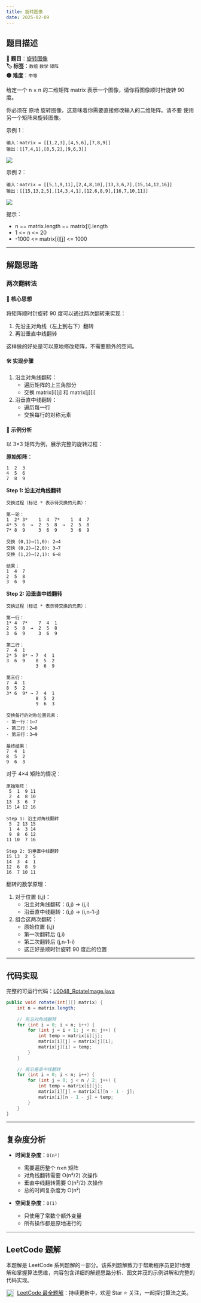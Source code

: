 ```yaml
---
title: 旋转图像
date: 2025-02-09
---
```


## 题目描述

**🔗 题目**：[旋转图像](https://leetcode.cn/problems/rotate-image/)  
**🏷️ 标签**：`数组` `数学` `矩阵`  
**🟡 难度**：`中等`  

给定一个 n × n 的二维矩阵 matrix 表示一个图像，请你将图像顺时针旋转 90 度。

你必须在 原地 旋转图像，这意味着你需要直接修改输入的二维矩阵。请不要 使用另一个矩阵来旋转图像。

示例 1：
```
输入：matrix = [[1,2,3],[4,5,6],[7,8,9]]
输出：[[7,4,1],[8,5,2],[9,6,3]]
```

![](https://assets.leetcode.com/uploads/2020/08/28/mat1.jpg)

示例 2：
```
输入：matrix = [[5,1,9,11],[2,4,8,10],[13,3,6,7],[15,14,12,16]]
输出：[[15,13,2,5],[14,3,4,1],[12,6,8,9],[16,7,10,11]]
```

![](https://assets.leetcode.com/uploads/2020/08/28/mat2.jpg)

提示：
- n == matrix.length == matrix[i].length
- 1 <= n <= 20
- -1000 <= matrix[i][j] <= 1000

---

## 解题思路
### 两次翻转法

#### 📝 核心思想
将矩阵顺时针旋转 90 度可以通过两次翻转来实现：
1. 先沿主对角线（左上到右下）翻转
2. 再沿垂直中线翻转

这样做的好处是可以原地修改矩阵，不需要额外的空间。

#### 🛠️ 实现步骤
1. 沿主对角线翻转：
   - 遍历矩阵的上三角部分
   - 交换 matrix[i][j] 和 matrix[j][i]
2. 沿垂直中线翻转：
   - 遍历每一行
   - 交换每行的对称元素

#### 🧩 示例分析
以 3×3 矩阵为例，展示完整的旋转过程：

**原始矩阵**：
```
1  2  3
4  5  6
7  8  9
```

**Step 1: 沿主对角线翻转**
```
交换过程（标记 * 表示待交换的元素）：

第一轮：
1  2* 3*    1  4  7*    1  4  7
4* 5  6  →  2  5  8  →  2  5  8
7* 8  9     3  6  9     3  6  9

交换 (0,1)↔(1,0): 2↔4
交换 (0,2)↔(2,0): 3↔7
交换 (1,2)↔(2,1): 6↔8

结果：
1  4  7
2  5  8
3  6  9
```

**Step 2: 沿垂直中线翻转**
```
交换过程（标记 * 表示待交换的元素）：

第一行：
1* 4  7*    7  4  1
2  5  8  →  2  5  8
3  6  9     3  6  9

第二行：
7  4  1
2* 5  8* → 7  4  1
3  6  9    8  5  2
           3  6  9

第三行：
7  4  1
8  5  2
3* 6  9* → 7  4  1
           8  5  2
           9  6  3

交换每行的对称位置元素：
- 第一行：1↔7
- 第二行：2↔8
- 第三行：3↔9

最终结果：
7  4  1
8  5  2
9  6  3
```

对于 4×4 矩阵的情况：
```
原始矩阵：
 5  1  9 11
 2  4  8 10
13  3  6  7
15 14 12 16

Step 1: 沿主对角线翻转
 5  2 13 15
 1  4  3 14
 9  8  6 12
11 10  7 16

Step 2: 沿垂直中线翻转
15 13  2  5
14  3  4  1
12  6  8  9
16  7 10 11
```

翻转的数学原理：
1. 对于位置 (i,j)：
   - 沿主对角线翻转：(i,j) → (j,i)
   - 沿垂直中线翻转：(i,j) → (i,n-1-j)
2. 组合这两次翻转：
   - 原始位置 (i,j)
   - 第一次翻转后 (j,i)
   - 第二次翻转后 (j,n-1-i)
   - 这正好是顺时针旋转 90 度后的位置

---

## 代码实现

完整的可运行代码：[L0048_RotateImage.java](../src/main/java/L0048_RotateImage.java)

```java
public void rotate(int[][] matrix) {
    int n = matrix.length;
    
    // 先沿对角线翻转
    for (int i = 0; i < n; i++) {
        for (int j = i + 1; j < n; j++) {
            int temp = matrix[i][j];
            matrix[i][j] = matrix[j][i];
            matrix[j][i] = temp;
        }
    }
    
    // 再沿垂直中线翻转
    for (int i = 0; i < n; i++) {
        for (int j = 0; j < n / 2; j++) {
            int temp = matrix[i][j];
            matrix[i][j] = matrix[i][n - 1 - j];
            matrix[i][n - 1 - j] = temp;
        }
    }
}
```

---

## 复杂度分析

- **时间复杂度**：`O(n²)`
  - 需要遍历整个 n×n 矩阵
  - 对角线翻转需要 O(n²/2) 次操作
  - 垂直中线翻转需要 O(n²/2) 次操作
  - 总的时间复杂度为 O(n²)

- **空间复杂度**：`O(1)`
  - 只使用了常数个额外变量
  - 所有操作都是原地进行的

---

## LeetCode 题解

本题解是 LeetCode 系列题解的一部分。该系列题解致力于帮助程序员更好地理解和掌握算法思维，内容包含详细的解题思路分析、图文并茂的示例讲解和完整的代码实现。

<img src="https://github.githubassets.com/images/modules/logos_page/GitHub-Mark.png" alt="GitHub" width="20" style="vertical-align: middle; margin-right: 5px"> [LeetCode 最全题解](https://github.com/LjyYano/LeetCode)：持续更新中，欢迎 Star ⭐️ 关注，一起探讨算法之美。 